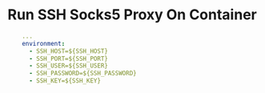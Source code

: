 # Run SSH Socks5 Proxy On Container
~~~yaml
    ...
    environment:
      - SSH_HOST=${SSH_HOST}
      - SSH_PORT=${SSH_PORT}
      - SSH_USER=${SSH_USER}
      - SSH_PASSWORD=${SSH_PASSWORD}
      - SSH_KEY=${SSH_KEY}
~~~
